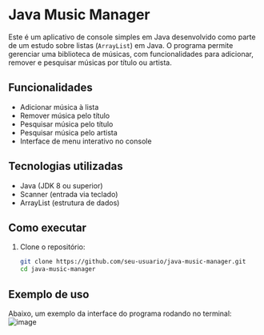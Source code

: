 # Java Music Manager

Este é um aplicativo de console simples em Java desenvolvido como parte de um estudo sobre listas (`ArrayList`) em Java. O programa permite gerenciar uma biblioteca de músicas, com funcionalidades para adicionar, remover e pesquisar músicas por título ou artista.

## Funcionalidades

- Adicionar música à lista
- Remover música pelo título
- Pesquisar música pelo título
- Pesquisar música pelo artista
- Interface de menu interativo no console

## Tecnologias utilizadas

- Java (JDK 8 ou superior)
- Scanner (entrada via teclado)
- ArrayList (estrutura de dados)

## Como executar

1. Clone o repositório:
   ```bash
   git clone https://github.com/seu-usuario/java-music-manager.git
   cd java-music-manager

## Exemplo de uso

Abaixo, um exemplo da interface do programa rodando no terminal:
![image](https://github.com/user-attachments/assets/f27da2aa-7489-4c1f-98c9-681b308ba311)


